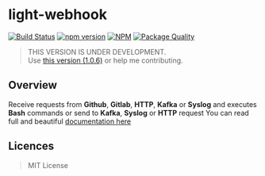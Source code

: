 # light-webhook

[![Build Status](https://travis-ci.org/rpenco/light-webhook.svg?branch=master)](https://travis-ci.org/rpenco/light-webhook)
[![npm version](https://badge.fury.io/js/light-webhook.svg)](https://badge.fury.io/js/light-webhook)
[![NPM](https://img.shields.io/npm/dt/light-webhook.svg)](https://npmjs.org/package/light-webhook)
[![Package Quality](https://npm.packagequality.com/shield/light-webhook.png)](https://packagequality.com/#?package=light-webhook)

> THIS VERSION IS UNDER DEVELOPMENT.  
> Use [this version (1.0.6)](https://github.com/rpenco/light-webhook/tree/master) or help me contributing. 

## Overview

Receive requests from **Github**, **Gitlab**, **HTTP**, **Kafka** or **Syslog** and executes **Bash** commands or send to **Kafka**, **Syslog** or **HTTP** request
You can read full and beautiful [documentation here](https://rpenco.github.io/light-webhook/)

## Licences

> MIT License